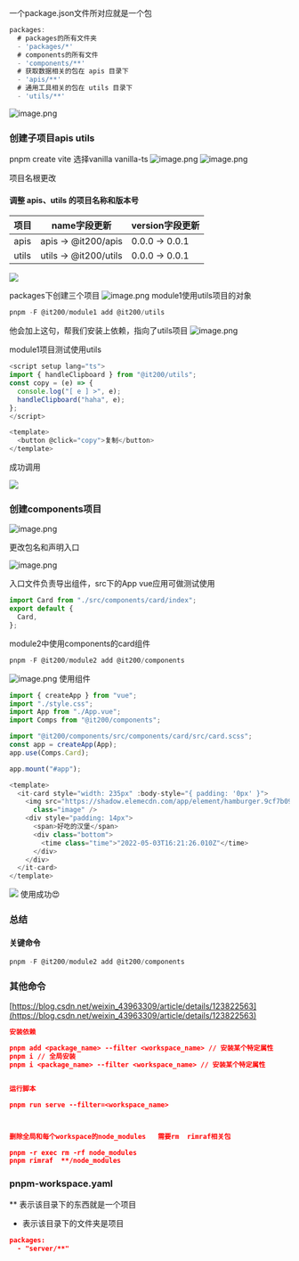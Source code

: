 
一个package.json文件所对应就是一个包

```typescript
packages:
  # packages的所有文件夹
  - 'packages/*'
  # components的所有文件
  - 'components/**'
  # 获取数据相关的包在 apis 目录下
  - 'apis/**'
  # 通用工具相关的包在 utils 目录下
  - 'utils/**'
```

![image.png](https://raw.githubusercontent.com/xxxsjan/pic-bed/main/202305151246938.png)

### 创建子项目apis utils

pnpm create vite
选择vanilla vanilla-ts
![image.png](https://raw.githubusercontent.com/xxxsjan/pic-bed/main/202305151248677.png)
![image.png](https://raw.githubusercontent.com/xxxsjan/pic-bed/main/202305151247207.png)

项目名根更改

#### 调整 apis、utils 的项目名称和版本号

| **项目** | **name字段更新** | **version字段更新** |
| --- | --- | --- |
| apis | apis -> @it200/apis | 0.0.0 -> 0.0.1 |
| utils | utils -> @it200/utils | 0.0.0 -> 0.0.1 |

![](https://raw.githubusercontent.com/xxxsjan/pic-bed/main/202305151248095.png)

packages下创建三个项目
![image.png](https://raw.githubusercontent.com/xxxsjan/pic-bed/main/202305151247355.png)
module1使用utils项目的对象

```typescript
pnpm -F @it200/module1 add @it200/utils
```

他会加上这句，帮我们安装上依赖，指向了utils项目
![image.png](https://raw.githubusercontent.com/xxxsjan/pic-bed/main/202305151252363.png)

module1项目测试使用utils

```typescript
<script setup lang="ts">
import { handleClipboard } from "@it200/utils";
const copy = (e) => {
  console.log("[ e ] >", e);
  handleClipboard("haha", e);
}; 
</script>

<template>
  <button @click="copy">复制</button>
</template>
```

成功调用

![](https://raw.githubusercontent.com/xxxsjan/pic-bed/main/202305151249221.png)

### 创建components项目



![image.png](https://raw.githubusercontent.com/xxxsjan/pic-bed/main/202305151247886.png)

更改包名和声明入口

![image.png](https://raw.githubusercontent.com/xxxsjan/pic-bed/main/202305151247600.png)



入口文件负责导出组件，src下的App vue应用可做测试使用



```typescript
import Card from "./src/components/card/index";
export default {
  Card,
};
```

module2中使用components的card组件



```typescript
pnpm -F @it200/module2 add @it200/components
```

![image.png](https://raw.githubusercontent.com/xxxsjan/pic-bed/main/202305151250833.png)
使用组件

```typescript
import { createApp } from "vue";
import "./style.css";
import App from "./App.vue";
import Comps from "@it200/components";

import "@it200/components/src/components/card/src/card.scss";
const app = createApp(App);
app.use(Comps.Card);

app.mount("#app");
```

```typescript
<template>
  <it-card style="width: 235px" :body-style="{ padding: '0px' }">
    <img src="https://shadow.elemecdn.com/app/element/hamburger.9cf7b091-55e9-11e9-a976-7f4d0b07eef6.png"
      class="image" />
    <div style="padding: 14px">
      <span>好吃的汉堡</span>
      <div class="bottom">
        <time class="time">"2022-05-03T16:21:26.010Z"</time>
      </div>
    </div>
  </it-card>
</template>
```

![](https://raw.githubusercontent.com/xxxsjan/pic-bed/main/202305151251650.png)
使用成功😍

### 总结

#### 关键命令

```typescript
pnpm -F @it200/module2 add @it200/components
```

### 其他命令

[https://blog.csdn.net/weixin_43963309/article/details/123822563](https://blog.csdn.net/weixin_43963309/article/details/123822563)

```json
安装依赖

pnpm add <package_name> --filter <workspace_name> // 安装某个特定属性
pnpm i // 全局安装
pnpm i <package_name> --filter <workspace_name> // 安装某个特定属性


运行脚本

pnpm run serve --filter=<workspace_name>



删除全局和每个workspace的node_modules   需要rm  rimraf相关包

pnpm -r exec rm -rf node_modules
pnpm rimraf  **/node_modules  

```

### pnpm-workspace.yaml

** 表示该目录下的东西就是一个项目

- 表示该目录下的文件夹是项目

```json
packages:
  - "server/**"
```
